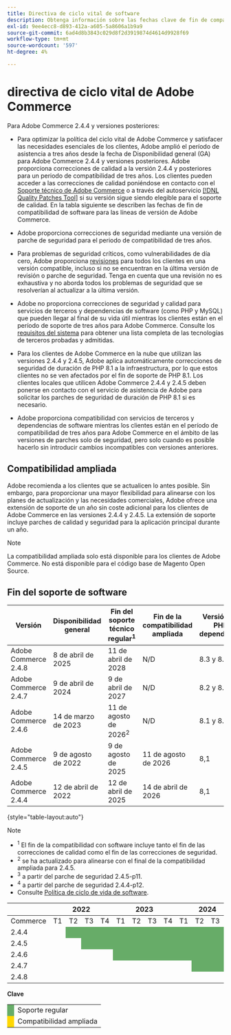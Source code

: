 ```yaml
---
title: Directiva de ciclo vital de software
description: Obtenga información sobre las fechas clave de fin de compatibilidad de software para las versiones de Adobe Commerce.
exl-id: 9ee4ecc8-d893-412a-a605-5a8606a1b9a9
source-git-commit: 6ad4d8b3843c029d8f2d3919874d4614d9928f69
workflow-type: tm+mt
source-wordcount: '597'
ht-degree: 4%

---
```



# directiva de ciclo vital de Adobe Commerce

Para Adobe Commerce 2.4.4 y versiones posteriores:

- Para optimizar la política del ciclo vital de Adobe Commerce y satisfacer las necesidades esenciales de los clientes, Adobe amplió el período de asistencia a tres años desde la fecha de Disponibilidad general (GA) para Adobe Commerce 2.4.4 y versiones posteriores. Adobe proporciona correcciones de calidad a la versión 2.4.4 y posteriores para un periodo de compatibilidad de tres años. Los clientes pueden acceder a las correcciones de calidad poniéndose en contacto con el [Soporte técnico de Adobe Commerce](https://experienceleague.adobe.com/en/docs/commerce-knowledge-base/kb/help-center-guide/magento-help-center-user-guide) o a través del autoservicio [[!DNL Quality Patches Tool]](https://experienceleague.adobe.com/tools/commerce-quality-patches/index.html) si su versión sigue siendo elegible para el soporte de calidad. En la tabla siguiente se describen las fechas de fin de compatibilidad de software para las líneas de versión de Adobe Commerce.

- Adobe proporciona correcciones de seguridad mediante una versión de parche de seguridad para el periodo de compatibilidad de tres años.

- Para problemas de seguridad críticos, como vulnerabilidades de día cero, Adobe proporciona [revisiones](https://support.magento.com/hc/en-us/sections/360003869892-Known-issues-patches-attached-) para todos los clientes en una versión compatible, incluso si no se encuentran en la última versión de revisión o parche de seguridad. Tenga en cuenta que una revisión no es exhaustiva y no aborda todos los problemas de seguridad que se resolverían al actualizar a la última versión.

- Adobe no proporciona correcciones de seguridad y calidad para servicios de terceros y dependencias de software (como PHP y MySQL) que pueden llegar al final de su vida útil mientras los clientes están en el período de soporte de tres años para Adobe Commerce. Consulte los [requisitos del sistema](../installation/system-requirements.md) para obtener una lista completa de las tecnologías de terceros probadas y admitidas.

- Para los clientes de Adobe Commerce en la nube que utilizan las versiones 2.4.4 y 2.4.5, Adobe aplica automáticamente correcciones de seguridad de duración de PHP 8.1 a la infraestructura, por lo que estos clientes no se ven afectados por el fin de soporte de PHP 8.1. Los clientes locales que utilicen Adobe Commerce 2.4.4 y 2.4.5 deben ponerse en contacto con el servicio de asistencia de Adobe para solicitar los parches de seguridad de duración de PHP 8.1 si es necesario.

- Adobe proporciona compatibilidad con servicios de terceros y dependencias de software mientras los clientes están en el período de compatibilidad de tres años para Adobe Commerce en el ámbito de las versiones de parches solo de seguridad, pero solo cuando es posible hacerlo sin introducir cambios incompatibles con versiones anteriores.

## Compatibilidad ampliada

Adobe recomienda a los clientes que se actualicen lo antes posible. Sin embargo, para proporcionar una mayor flexibilidad para alinearse con los planes de actualización y las necesidades comerciales, Adobe ofrece una extensión de soporte de un año sin coste adicional para los clientes de Adobe Commerce en las versiones 2.4.4 y 2.4.5. La extensión de soporte incluye parches de calidad y seguridad para la aplicación principal durante un año.

>[!NOTE]
>
>La compatibilidad ampliada solo está disponible para los clientes de Adobe Commerce. No está disponible para el código base de Magento Open Source.

## Fin del soporte de software

| Versión | Disponibilidad general | Fin del soporte técnico regular<sup>1</sup> | Fin de la compatibilidad ampliada | Versión de PHP dependiente | Versión de MariaDB dependiente |
|----------------------|----------------------|------------------------------------|-------------------------|-----------------------|------------------------------|
| Adobe Commerce 2.4.8 | 8 de abril de 2025 | 11 de abril de 2028 | N/D | 8.3 y 8.4 | 11,4 |
| Adobe Commerce 2.4.7 | 9 de abril de 2024 | 9 de abril de 2027 | N/D | 8.2 y 8.3 | 10,6 |
| Adobe Commerce 2.4.6 | 14 de marzo de 2023 | 11 de agosto de 2026<sup>2</sup> | N/D | 8.1 y 8.2 | 10,6 |
| Adobe Commerce 2.4.5 | 9 de agosto de 2022 | 9 de agosto de 2025 | 11 de agosto de 2026 | 8,1 | 10,6<sup>3</sup> |
| Adobe Commerce 2.4.4 | 12 de abril de 2022 | 12 de abril de 2025 | 14 de abril de 2026 | 8,1 | 10,6<sup>4</sup> |

{style="table-layout:auto"}

>[!NOTE]
>
>- <sup>1</sup> El fin de la compatibilidad con software incluye tanto el fin de las correcciones de calidad como el fin de las correcciones de seguridad.
>- <sup>2</sup> se ha actualizado para alinearse con el final de la compatibilidad ampliada para 2.4.5.
>- <sup>3</sup> a partir del parche de seguridad 2.4.5-p11.
>- <sup>4</sup> a partir del parche de seguridad 2.4.4-p12.
>- Consulte [Política de ciclo de vida de software](https://www.adobe.com/content/dam/cc/en/legal/terms/enterprise/pdfs/Adobe-Commerce-Software-Lifecycle-Policy.pdf).

<table style="table-layout:auto">
<thead>
  <tr>
    <th colspan="1"></th>
    <th colspan="4">2022</th>
    <th colspan="4">2023</th>
    <th colspan="4">2024</th>
    <th colspan="4">2025</th>
    <th colspan="4">2026</th>
    <th colspan="4">2027</th>
    <th colspan="4">2028</th>
  </tr>
</thead>
<tbody>
  <tr>
    <td>Commerce</td>
    <td>T1</td>
    <td>T2</td>
    <td>T3</td>
    <td>T4</td>
    <td>T1</td>
    <td>T2</td>
    <td>T3</td>
    <td>T4</td>
    <td>T1</td>
    <td>T2</td>
    <td>T3</td>
    <td>T4</td>
    <td>T1</td>
    <td>T2</td>
    <td>T3</td>
    <td>T4</td>
    <td>T1</td>
    <td>T2</td>
    <td>T3</td>
    <td>T4</td>
    <td>T1</td>
    <td>T2</td>
    <td>T3</td>
    <td>T4</td>
    <td>T1</td>
    <td>T2</td>
    <td>T3</td>
    <td>T4</td>
  </tr>
  <tr>
    <td>2.4.4</td>
    <td></td>
    <td colspan="13" style="background-color:#67ac68;"></td>
    <td colspan="4" style="background-color:#ffd700;"></td>
    <td colspan="10"></td>
  </tr>
  <tr>
    <td>2.4.5</td>
    <td colspan="2"></td>
    <td colspan="13" style="background-color:#67ac68;"></td>
    <td colspan="4" style="background-color:#ffd700;"></td>
    <td colspan="9"></td>
  </tr>
  <tr>
    <td>2.4.6</td>
    <td colspan="4"></td>
    <td colspan="15" style="background-color:#67ac68;"></td>
    <td colspan="10"></td>
  </tr>
  <tr>
    <td>2.4.7</td>
    <td colspan="9"></td>
    <td colspan="13" style="background-color:#67ac68;"></td>
    <td colspan="6"></td>
  </tr>
  <tr>
    <td>2.4.8</td>
    <td colspan="13"></td>
    <td colspan="13" style="background-color:#67ac68;"></td>
    <td colspan="2"></td>
  </tr>
</tbody>
</table>

**Clave**

<table style="table-layout:auto">
 <tbody>
  <tr>
   <td style="background-color:#67ac68;"></td>
   <td>Soporte regular</td>
  </tr>
  <tr>
   <td style="background-color:#ffd700;"></td>
   <td>Compatibilidad ampliada</td>
  </tr>
 </tbody>
</table>

